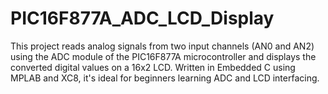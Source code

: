 # PIC16F877A_ADC_LCD_Display
This project reads analog signals from two input channels (AN0 and AN2) using the ADC module of the PIC16F877A microcontroller and displays the converted digital values on a 16x2 LCD. Written in Embedded C using MPLAB and XC8, it's ideal for beginners learning ADC and LCD interfacing.

